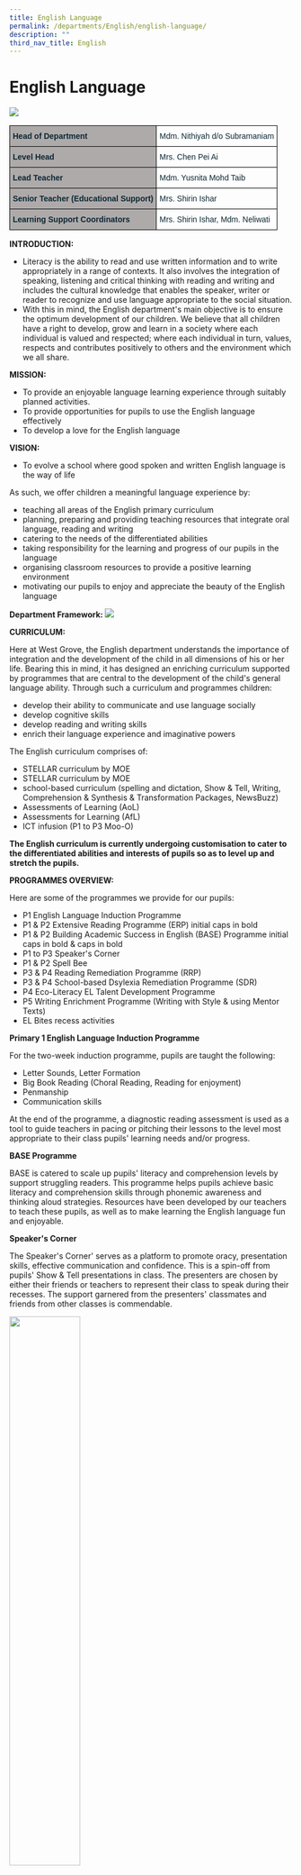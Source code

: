 ```yaml
---
title: English Language
permalink: /departments/English/english-language/
description: ""
third_nav_title: English
---
```

# English Language

![](/images/Until%202022_Pictures/EL.jpg)

<style type="text/css">
.tg  {border-collapse:collapse;border-spacing:0;}
.tg td{border-color:black;border-style:solid;border-width:1px;font-family:Arial, sans-serif;font-size:14px;
  overflow:hidden;padding:10px 5px;word-break:normal;}
.tg th{border-color:black;border-style:solid;border-width:1px;font-family:Arial, sans-serif;font-size:14px;
  font-weight:normal;overflow:hidden;padding:10px 5px;word-break:normal;}
.tg .tg-s5dh{color:#0C2733;text-align:left;vertical-align:middle}
.tg .tg-c1fh{background-color:#AEAAAA;color:#0C2733;font-weight:bold;text-align:left;vertical-align:top}
</style>
<table class="tg">
<thead>
  <tr>
    <th class="tg-c1fh">Head of Department</th>
    <th class="tg-s5dh">Mdm. Nithiyah d/o Subramaniam<br></th>
  </tr>
</thead>
<tbody>
  <tr>
    <td class="tg-c1fh">Level Head<br></td>
    <td class="tg-s5dh">Mrs. Chen Pei Ai<br></td>
  </tr>
  <tr>
    <td class="tg-c1fh">Lead Teacher<br></td>
    <td class="tg-s5dh">Mdm. Yusnita Mohd Taib<br></td>
  </tr>
  <tr>
    <td class="tg-c1fh">Senior Teacher (Educational Support)<br></td>
    <td class="tg-s5dh">Mrs. Shirin Ishar</td>
  </tr>
  <tr>
    <td class="tg-c1fh">Learning Support Coordinators</td>
    <td class="tg-s5dh">Mrs. Shirin Ishar, Mdm. Neliwati</td>
  </tr>
</tbody>
</table>

**INTRODUCTION:**

* Literacy is the ability to read and use written information and to write appropriately in a range of contexts. It also involves the integration of speaking, listening and critical thinking with reading and writing and includes the cultural knowledge that enables the speaker, writer or reader to recognize and use language appropriate to the social situation.
* With this in mind, the English department's main objective is to ensure the optimum development of our children. We believe that all children have a right to develop, grow and learn in a society where each individual is valued and respected; where each individual in turn, values, respects and contributes positively to others and the environment which we all share.

**MISSION:**

* To provide an enjoyable language learning experience through suitably planned activities.
* To provide opportunities for pupils to use the English language effectively
* To develop a love for the English language

**VISION:**

* To evolve a school where good spoken and written English language is the way of life

As such, we offer children a meaningful language experience by:
* teaching all areas of the English primary curriculum
* planning, preparing and providing teaching resources that integrate oral language, reading and writing
* catering to the needs of the differentiated abilities
* taking responsibility for the learning and progress of our pupils in the language
* organising classroom resources to provide a positive learning environment
* motivating our pupils to enjoy and appreciate the beauty of the English language


**Department Framework:**
![](/images/Until%202022_Pictures/Department%20Framework.png)

**CURRICULUM:**

Here at West Grove, the English department understands the importance of integration and the development of the child in all dimensions of his or her life. Bearing this in mind, it has designed an enriching curriculum supported by programmes that are central to the development of the child's general language ability. Through such a curriculum and programmes children:

* develop their ability to communicate and use language socially
* develop cognitive skills
* develop reading and writing skills
* enrich their language experience and imaginative powers

The English curriculum comprises of:
* STELLAR curriculum by MOE
* STELLAR curriculum by MOE
* school-based curriculum (spelling and dictation, Show &  Tell, Writing, Comprehension & Synthesis & Transformation Packages, NewsBuzz)
* Assessments of Learning (AoL)
* Assessments for Learning (AfL)
* ICT infusion (P1 to P3 Moo-O)

**The English curriculum is currently undergoing customisation to cater to the differentiated abilities and interests of pupils so as to level up and stretch the pupils.**

**PROGRAMMES OVERVIEW:**

Here are some of the programmes we provide for our pupils:

* P1 English Language Induction Programme
* P1 & P2 Extensive Reading Programme (ERP) initial caps in bold
* P1 & P2 Building Academic Success in English (BASE) Programme initial caps in bold & caps in bold
* P1 to P3 Speaker's Corner
* P1 & P2 Spell Bee
* P3 & P4 Reading Remediation Programme (RRP)
* P3 & P4 School-based Dsylexia Remediation Programme (SDR)
* P4 Eco-Literacy EL Talent Development Programme
* P5 Writing Enrichment Programme (Writing with Style & using Mentor Texts)
* EL Bites recess activities


**Primary 1 English Language Induction Programme**

For the two-week induction programme, pupils are taught the following:

* Letter Sounds, Letter Formation
* Big Book Reading (Choral Reading, Reading for enjoyment)
* Penmanship
* Communication skills

At the end of the programme, a diagnostic reading assessment is used as a tool to guide teachers in pacing or pitching their lessons to the level most appropriate to their class pupils' learning needs and/or progress.

**BASE Programme**

BASE is catered to scale up pupils' literacy and comprehension levels by support struggling readers. This programme helps pupils achieve basic literacy and comprehension skills through phonemic awareness and thinking aloud strategies. Resources have been developed by our teachers to teach these pupils, as well as to make learning the English language fun and enjoyable.

**Speaker's Corner**

The Speaker's Corner' serves as a platform to promote oracy, presentation skills, effective communication and confidence. This is a spin-off from pupils' Show & Tell presentations in class. The presenters are chosen by either their friends or teachers to represent their class to speak during their recesses. The support garnered from the presenters' classmates and friends from other classes is commendable.

<img src="/images/Until%202022_Pictures/Speakers%20Corner%20-%201.jpg" 
     style="width:50%" align="left">
		 
<img src="/images/Until%202022_Pictures/Speakers%20Corner%20-%202.jpg" 
     style="width:50%">


**Spell Bee**

West Grove's Spell Bee is modelled after the prestigious RHB Straits Times Spelling Bee Competition which is held at a national level. Through this Spelling Bee Competition, pupils would be able to improve their spelling, increase their vocabularies and develop correct English pronunciation and usage to help them strengthen their English language. The audience are engaged as well as they are also given the opportunity to participate in the Spell Bee Competition.

<img src="/images/Until%202022_Pictures/Spell%20Bee%20-%201.jpg" 
     style="width:50%" align="right">
<img src="/images/Until%202022_Pictures/Spell%20Bee%20-%202.jpg" 
     style="width:50%">
		 
**Eco Literacy EL Talent Development Programme**

This programme integrates Environment Education, Arts and delivers through the English curriculum that focuses on productive skills - inquire, write, speak and present.

Pupils will participate in learning journeys, workshops and conversations where they will gather and communicate ideas so as to produce narratives in the form of a literary production such as a storybook as the end product as a result of the experiences and skills that they had gathered. The storybook will be written for audience at an appropriate reading level, be visually appealing and include moral and ethics that arise from environmental issues.

![](/images/Until%202022_Pictures/Eco-Lit%20-1.jpg)
![](/images/Until%202022_Pictures/Eco-Lit%20-2.jpg)
![](/images/Until%202022_Pictures/Eco-Lit%20-3.jpg)
![](/images/Until%202022_Pictures/Eco-Lit%20-4.jpg)

**Termly Highlights:**

**Item Setting Workshop for EL Teachers (14 February)**

Here at West Grove, we adopt a culture of sharing. Conducting workshops for teachers and organising sharing sessions are essential as we strongly believe in learning as a continual process. As such, the English department has conducted a Phase 2 of the item sharing workshop for teachers to aid them in setting appropriate test items. Phase 1 of the item setting workshop was conducted last year.

<img src="/images/Item%20Setting%20Workshop%20for%20EL%20Teachers%20-%201.jpg" 
     style="width:50%">
<img src="/images/Item%20Setting%20Workshop%20for%20EL%20Teachers%20-%202.jpg" 
     style="width:50%">

**Total Defence Day by EL Department (13 February)**

West Grove Primary School commemorated Total Defence Day 2018 on 13th February.  The theme for this year's Total Defence Day was â€˜Together We Keep Singapore Strong'. Our school commemorated this day through a series of lessons and activities, where the students got a deeper understanding about Total Defence, particularly Social Defence.

As part of the Total Defence programme, West Grove Primary School also partnered with the Housing Development Board (HDB) to set up a road show (OHYay! Roadshow) and an assembly talk to spread the message of good neighbourliness as well as eco-friendly living. Students were engaged in the interesting games and activities organised by HDB and they also took photographs with their classmates as souvenirs at the photo booth.


<img src="/images/Total%20Defence%20Day%20by%20EL%20Department%20-%201.jpg" 
     style="width:40%">
<img src="/images/Total%20Defence%20Day%20by%20EL%20Department%20-%202.jpg" 
     style="width:40%">
<img src="/images/Total%20Defence%20Day%20by%20EL%20Department%20-%203.jpg" 
     style="width:40%">
		 
**Moo-O Competition at OGLC (9 March)**

In this competition, pupils were given a reading task to complete. 3 selected P3 pupils worked in a group and chose a story from a series of stories from the Moo O software. Each group was given a task to read a story based on their chosen character. It is an interesting and engaging software as pupils are having fun in playing characters in each scene as they read. In this Moo O software, pupils are able to practise their reading in terms of accuracy and fluency. You can try this out at home too and have fun reading!


<img src="/images/Moo-O%20Competition%20at%20OGLC%20-%201.jpg" 
     style="width:50%">
<img src="/images/Moo-O%20Competition%20at%20OGLC%20-%202.jpg" 
     style="width:50%">
<img src="/images/Moo-O%20Competition%20at%20OGLC%20-%203.png" 
     style="width:50%">
		 
**EL Bites (9 March)**

Pupils participating in a series of activities during EL Bites recess activities. EL Bites offers a game based approach to learning English. Fun and interactive!


**P5 Parent's Workshop: Using News to Teach English - How you can support (12 March)**

A workshop for parents was conducted to provide a platform to help them pick up more strategies on how they can use newspapers and current affairs to improve their child's English language skills. The Straits Times or other news media was used as a learning tool to aid parents to cultivate their child's interest in newspapers and current affairs and coach their child in English. There was hands-on too so that the experience is authentic and relevant.


<img src="/images/P5%20Parents%20Workshop%20-%201.jpg" 
     style="width:50%">

<img src="/images/P5%20Parents%20Workshop%20-%202.jpg" 
     style="width:50%">
